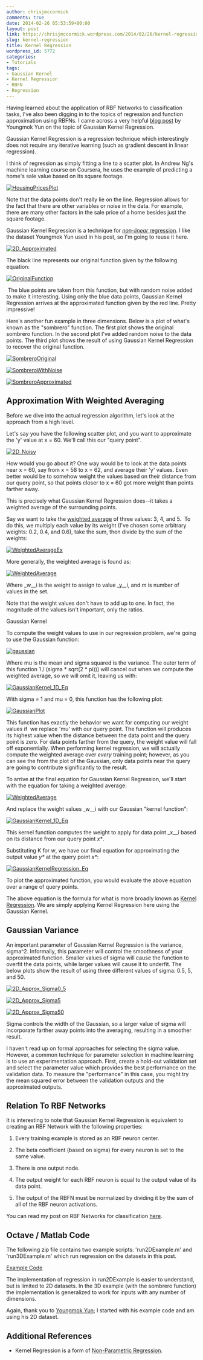 ```yaml
---
author: chrisjmccormick
comments: true
date: 2014-02-26 05:53:59+00:00
layout: post
link: https://chrisjmccormick.wordpress.com/2014/02/26/kernel-regression/
slug: kernel-regression
title: Kernel Regression
wordpress_id: 5772
categories:
- Tutorials
tags:
- Gaussian Kernel
- Kernel Regression
- RBFN
- Regression
---
```


Having learned about the application of RBF Networks to classification tasks, I've also been digging in to the topics of regression and function approximation using RBFNs. I came across a very helpful [blog post](http://youngmok.com/gaussian-kernel-regression-with-matlab-code/) by Youngmok Yun on the topic of Gaussian Kernel Regression.

Gaussian Kernel Regression is a regression technique which interestingly does not require any iterative learning (such as gradient descent in linear regression).

I think of regression as simply fitting a line to a scatter plot. In Andrew Ng's machine learning course on Coursera, he uses the example of predicting a home's sale value based on its square footage.

[![HousingPricesPlot](http://chrisjmccormick.files.wordpress.com/2014/02/housingpricesplot.png?w=470)](http://chrisjmccormick.files.wordpress.com/2014/02/housingpricesplot.png)

Note that the data points don't really lie on the line. Regression allows for the fact that there are other variables or noise in the data. For example, there are many other factors in the sale price of a home besides just the square footage.

Gaussian Kernel Regression is a technique for [_non-linear_ regression](http://en.wikipedia.org/wiki/Nonlinear_regression). I like the dataset Youngmok Yun used in his post, so I'm going to reuse it here.

[![2D_Approximated](http://chrisjmccormick.files.wordpress.com/2014/02/2d_approximated.png?w=470)](http://chrisjmccormick.files.wordpress.com/2014/02/2d_approximated.png)

The black line represents our original function given by the following equation:


[![OriginalFunction](http://chrisjmccormick.files.wordpress.com/2014/02/originalfunction.png)](http://chrisjmccormick.files.wordpress.com/2014/02/originalfunction.png)


 The blue points are taken from this function, but with random noise added to make it interesting. Using only the blue data points, Gaussian Kernel Regression arrives at the approximated function given by the red line. Pretty impressive!

Here's another fun example in three dimensions. Below is a plot of what's known as the "sombrero" function. The first plot shows the original sombrero function. In the second plot I've added random noise to the data points. The third plot shows the result of using Gaussian Kernel Regression to recover the original function.

[![SombreroOriginal](http://chrisjmccormick.files.wordpress.com/2014/02/sombrerooriginal1.png?w=470)](http://chrisjmccormick.files.wordpress.com/2014/02/sombrerooriginal1.png)


[![SombreroWithNoise](http://chrisjmccormick.files.wordpress.com/2014/02/sombrerowithnoise1.png?w=470)](http://chrisjmccormick.files.wordpress.com/2014/02/sombrerowithnoise1.png)




[![SombreroApproximated](http://chrisjmccormick.files.wordpress.com/2014/02/sombreroapproximated1.png?w=470)](http://chrisjmccormick.files.wordpress.com/2014/02/sombreroapproximated1.png)





## Approximation With Weighted Averaging


Before we dive into the actual regression algorithm, let's look at the approach from a high level.

Let's say you have the following scatter plot, and you want to approximate the 'y' value at x = 60. We'll call this our "query point".

[![2D_Noisy](http://chrisjmccormick.files.wordpress.com/2014/02/2d_noisy.png?w=470)](http://chrisjmccormick.files.wordpress.com/2014/02/2d_noisy.png)

How would you go about it? One way would be to look at the data points near x = 60, say from x = 58 to x = 62, and average their 'y' values. Even better would be to somehow weight the values based on their distance from our query point, so that points closer to x = 60 got more weight than points farther away.

This is precisely what Gaussian Kernel Regression does--it takes a weighted average of the surrounding points.

Say we want to take the [weighted average](http://en.wikipedia.org/wiki/Weighted_average#Mathematical_definition) of three values: 3, 4, and 5.  To do this, we multiply each value by its weight (I've chosen some arbitrary weights: 0.2, 0.4, and 0.6), take the sum, then divide by the sum of the weights:

[![WeightedAverageEx](http://chrisjmccormick.files.wordpress.com/2014/02/weightedaverageex.png)](http://chrisjmccormick.files.wordpress.com/2014/02/weightedaverageex.png)

More generally, the weighted average is found as:

[![WeightedAverage](http://chrisjmccormick.files.wordpress.com/2014/02/weightedaverage1.png)](http://chrisjmccormick.files.wordpress.com/2014/02/weightedaverage1.png)

Where _w__i is the weight to assign to value _y__i, and _m_ is number of values in the set.

Note that the weight values don't have to add up to one. In fact, the magnitude of the values isn't important, only the ratios.

Gaussian Kernel

To compute the weight values to use in our regression problem, we're going to use the Gaussian function:

[![gaussian](http://chrisjmccormick.files.wordpress.com/2013/08/gaussian.png)](http://chrisjmccormick.files.wordpress.com/2013/08/gaussian.png)

Where mu is the mean and sigma squared is the variance. The outer term of this function 1 / (sigma * sqrt(2 * pi))) will cancel out when we compute the weighted average, so we will omit it, leaving us with:

[![GaussianKernel_1D_Eq](http://chrisjmccormick.files.wordpress.com/2014/02/gaussiankernel_1d_eq.png?w=173)](http://chrisjmccormick.files.wordpress.com/2014/02/gaussiankernel_1d_eq.png)

With sigma = 1 and mu = 0, this function has the following plot:

[![GaussianPlot](http://chrisjmccormick.files.wordpress.com/2014/02/gaussianplot.png)](http://chrisjmccormick.files.wordpress.com/2014/02/gaussianplot.png)

This function has exactly the behavior we want for computing our weight values if  we replace 'mu' with our query point. The function will produces its highest value when the distance between the data point and the query point is zero. For data points farther from the query, the weight value will fall off exponentially. When performing kernel regression, we will actually compute the weighted average over _every_ training point; however, as you can see the from the plot of the Gaussian, only data points near the query are going to contribute significantly to the result.

To arrive at the final equation for Gaussian Kernel Regression, we'll start with the equation for taking a weighted average:

[![WeightedAverage](http://chrisjmccormick.files.wordpress.com/2014/02/weightedaverage1.png)](http://chrisjmccormick.files.wordpress.com/2014/02/weightedaverage1.png)

And replace the weight values _w__i with our Gaussian "kernel function":

[![GaussianKernel_1D_Eq](http://chrisjmccormick.files.wordpress.com/2014/02/gaussiankernel_1d_eq1.png)](http://chrisjmccormick.files.wordpress.com/2014/02/gaussiankernel_1d_eq1.png)

This kernel function computes the weight to apply for data point _x__i based on its distance from our query point _x*_.

Substituting K for _w_, we have our final equation for approximating the output value _y*_ at the query point _x*_:

[![GaussianKernelRegression_Eq](http://chrisjmccormick.files.wordpress.com/2014/02/gaussiankernelregression_eq1.png)](http://chrisjmccormick.files.wordpress.com/2014/02/gaussiankernelregression_eq1.png)

To plot the approximated function, you would evaluate the above equation over a range of query points.

The above equation is the formula for what is more broadly known as [Kernel Regression](http://en.wikipedia.org/wiki/Kernel_regression). We are simply applying Kernel Regression here using the Gaussian Kernel.


## Gaussian Variance


An important parameter of Gaussian Kernel Regression is the variance, sigma^2. Informally, this parameter will control the smoothness of your approximated function. Smaller values of sigma will cause the function to overfit the data points, while larger values will cause it to underfit. The below plots show the result of using three different values of sigma: 0.5, 5, and 50.

[![2D_Approx_Sigma0_5](http://chrisjmccormick.files.wordpress.com/2014/02/2d_approx_sigma0_5.png?w=470)](http://chrisjmccormick.files.wordpress.com/2014/02/2d_approx_sigma0_5.png)

[![2D_Approx_Sigma5](http://chrisjmccormick.files.wordpress.com/2014/02/2d_approx_sigma5.png?w=470)](http://chrisjmccormick.files.wordpress.com/2014/02/2d_approx_sigma5.png)

[![2D_Approx_Sigma50](http://chrisjmccormick.files.wordpress.com/2014/02/2d_approx_sigma50.png?w=470)](http://chrisjmccormick.files.wordpress.com/2014/02/2d_approx_sigma50.png)

Sigma controls the width of the Gaussian, so a larger value of sigma will incorporate farther away points into the averaging, resulting in a smoother result.

I haven't read up on formal approaches for selecting the sigma value. However, a common technique for parameter selection in machine learning is to use an experimentation approach. First, create a hold-out validation set and select the parameter value which provides the best performance on the validation data. To measure the "performance" in this case, you might try the mean squared error between the validation outputs and the approximated outputs.


## Relation To RBF Networks


It is interesting to note that Gaussian Kernel Regression is equivalent to creating an RBF Network with the following properties:



	
  1. Every training example is stored as an RBF neuron center.

	
  2. The beta coefficient (based on sigma) for every neuron is set to the same value.

	
  3. There is one output node.

	
  4. The output weight for each RBF neuron is equal to the output value of its data point.

	
  5. The output of the RBFN must be normalized by dividing it by the sum of all of the RBF neuron activations.


You can read my post on RBF Networks for classification [here](http://chrisjmccormick.wordpress.com/2013/08/15/radial-basis-function-network-rbfn-tutorial/).


## Octave / Matlab Code


The following zip file contains two example scripts: 'run2DExample.m' and 'run3DExample.m' which run regression on the datasets in this post.

[Example Code](https://dl.dropboxusercontent.com/u/94180423/GaussianKernelRegression_v2014_02_25.zip)

The implementation of regression in run2DExample is easier to understand, but is limited to 2D datasets. In the 3D example (with the sombrero function) the implementation is generalized to work for inputs with any number of dimensions.

Again, thank you to [Youngmok Yun](http://youngmok.com/); I started with his example code and am using his 2D dataset.


## Additional References





	
  * Kernel Regression is a form of [Non-Parametric Regression](http://en.wikipedia.org/wiki/Nonparametric_regression).


